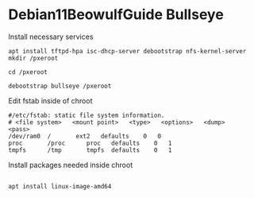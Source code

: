 # Debian11BeowulfGuide Bullseye


Install necessary services
```
apt install tftpd-hpa isc-dhcp-server debootstrap nfs-kernel-server
mkdir /pxeroot
  
cd /pxeroot
  
debootstrap bullseye /pxeroot

```
Edit fstab inside of chroot
```
#/etc/fstab: static file system information.
# <file system>   <mount point>   <type>   <options>   <dump>    <pass>
/dev/ram0  /       ext2   defaults    0   0
proc       /proc      proc   defaults    0   1
tmpfs      /tmp       tmpfs  defaults    0   1
```
Install packages needed inside chroot
```

apt install linux-image-amd64


```
